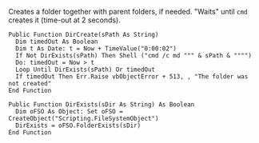 Creates a folder together with parent folders, if needed. 
"Waits" until `cmd` creates it (time-out at 2 seconds). 

```vba
Public Function DirCreate(sPath As String)
  Dim timedOut As Boolean
  Dim t As Date: t = Now + TimeValue("0:00:02")
  If Not DirExists(sPath) Then Shell ("cmd /c md """ & sPath & """")
  Do: timedOut = Now > t
  Loop Until DirExists(sPath) Or timedOut
  If timedOut Then Err.Raise vbObjectError + 513, , "The folder was not created"
End Function

Public Function DirExists(sDir As String) As Boolean
  Dim oFSO As Object: Set oFSO = CreateObject("Scripting.FileSystemObject")
  DirExists = oFSO.FolderExists(sDir)
End Function
```

